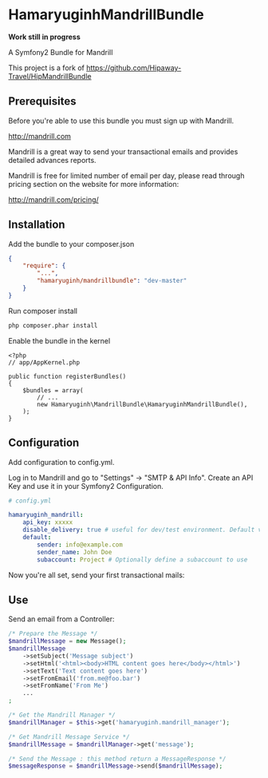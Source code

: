 HamaryuginhMandrillBundle
=========================

**Work still in progress**

A Symfony2 Bundle for Mandrill

This project is a fork of https://github.com/Hipaway-Travel/HipMandrillBundle

Prerequisites
-------------

Before you're able to use this bundle you must sign up with Mandrill.

http://mandrill.com

Mandrill is a great way to send your transactional emails and provides detailed advances reports.

Mandrill is free for limited number of email per day, please read through pricing section on the website for more information:

http://mandrill.com/pricing/

Installation
------------

Add the bundle to your composer.json

```json
{
    "require": {
        "...",
        "hamaryuginh/mandrillbundle": "dev-master"
    }
}
```

Run composer install

```sh
php composer.phar install
```

Enable the bundle in the kernel

    <?php
    // app/AppKernel.php

    public function registerBundles()
    {
        $bundles = array(
            // ...
            new Hamaryuginh\MandrillBundle\HamaryuginhMandrillBundle(),
        );
    }

Configuration
-------------

Add configuration to config.yml.

Log in to Mandrill and go to "Settings" -> "SMTP & API Info". Create an API Key and use it in your Symfony2 Configuration.

```yaml
# config.yml

hamaryuginh_mandrill:
    api_key: xxxxx
    disable_delivery: true # useful for dev/test environment. Default value is 'false'
    default:
        sender: info@example.com
        sender_name: John Doe
        subaccount: Project # Optionally define a subaccount to use
```

Now you're all set, send your first transactional mails:

Use
---

Send an email from a Controller:

```php
/* Prepare the Message */
$mandrillMessage = new Message();
$mandrillMessage
    ->setSubject('Message subject')
    ->setHtml('<html><body>HTML content goes here</body></html>')
    ->setText('Text content goes here')
    ->setFromEmail('from.me@foo.bar')
    ->setFromName('From Me')
    ...
;

/* Get the Mandrill Manager */
$mandrillManager = $this->get('hamaryuginh.mandrill_manager');

/* Get Mandrill Message Service */
$mandrillMessage = $mandrillManager->get('message');

/* Send the Message : this method return a MessageResponse */
$messageResponse = $mandrillMessage->send($mandrillMessage);
```
